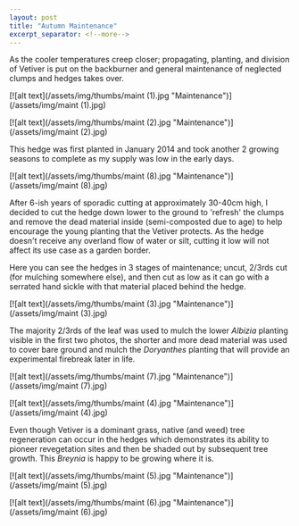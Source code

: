 ```yaml
---
layout: post
title: "Autumn Maintenance"
excerpt_separator: <!--more-->
---
```

As the cooler temperatures creep closer; propagating, planting, and division of Vetiver is put on the backburner and general maintenance of neglected clumps and hedges takes over.

[![alt text](/assets/img/thumbs/maint (1).jpg "Maintenance")](/assets/img/maint (1).jpg)

<!--more-->

[![alt text](/assets/img/thumbs/maint (2).jpg "Maintenance")](/assets/img/maint (2).jpg)

This hedge was first planted in January 2014 and took another 2 growing seasons to complete as my supply was low in the early days.

[![alt text](/assets/img/thumbs/maint (8).jpg "Maintenance")](/assets/img/maint (8).jpg)

After 6-ish years of sporadic cutting at approximately 30-40cm high, I decided to cut the hedge down lower to the ground to 'refresh' the clumps and remove the dead material inside (semi-composted due to age) to help encourage the young planting that the Vetiver protects. As the hedge doesn't receive any overland flow of water or silt, cutting it low will not affect its use case as a garden border.

Here you can see the hedges in 3 stages of maintenance; uncut, 2/3rds cut (for mulching somewhere else), and then cut as low as it can go with a serrated hand sickle with that material placed behind the hedge.

[![alt text](/assets/img/thumbs/maint (3).jpg "Maintenance")](/assets/img/maint (3).jpg)

The majority 2/3rds of the leaf was used to mulch the lower *Albizia* planting visible in the first two photos, the shorter and more dead material was used to cover bare ground and mulch the *Doryanthes* planting that will provide an experimental firebreak later in life.

[![alt text](/assets/img/thumbs/maint (7).jpg "Maintenance")](/assets/img/maint (7).jpg)

[![alt text](/assets/img/thumbs/maint (4).jpg "Maintenance")](/assets/img/maint (4).jpg)

Even though Vetiver is a dominant grass, native (and weed) tree regeneration can occur in the hedges which demonstrates its ability to pioneer revegetation sites and then be shaded out by subsequent tree growth. This *Breynia* is happy to be growing where it is.

[![alt text](/assets/img/thumbs/maint (5).jpg "Maintenance")](/assets/img/maint (5).jpg)

[![alt text](/assets/img/thumbs/maint (6).jpg "Maintenance")](/assets/img/maint (6).jpg)